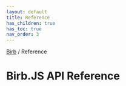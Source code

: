 ```yaml
---
layout: default
title: Reference
has_children: true
has_toc: true
nav_order: 3
---
```


[Birb](/) / Reference

# Birb.JS API Reference
